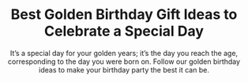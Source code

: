 ---
layout: post
title: Best Golden Birthday Gift Ideas to Celebrate a Special Day
subtitle: It’s a special day for your golden years; it’s the day you reach the age, corresponding to the day you were born on.  Follow our golden birthday ideas to make your birthday party the best it can be.
header-img: "img/post/2023/09/copied/medium_gifts_for_a_golden_birthday_fb88693954.png"
header-style: text
permalink: "/golden-birthday-gift-ideas/"
catalog: true
tags:
  - Recipients 
  - Men
---   